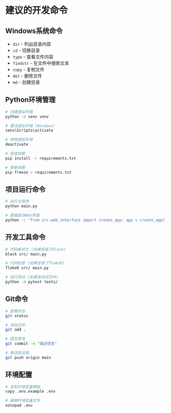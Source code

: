 # 建议的开发命令

## Windows系统命令
- `dir` - 列出目录内容
- `cd` - 切换目录
- `type` - 查看文件内容
- `findstr` - 在文件中搜索文本
- `copy` - 复制文件
- `del` - 删除文件
- `md` - 创建目录

## Python环境管理
```bash
# 创建虚拟环境
python -m venv venv

# 激活虚拟环境 (Windows)
venv\Scripts\activate

# 停用虚拟环境
deactivate

# 安装依赖
pip install -r requirements.txt

# 更新依赖
pip freeze > requirements.txt
```

## 项目运行命令
```bash
# 运行主程序
python main.py

# 直接启动Web界面
python -c "from src.web_interface import create_app; app = create_app(); app.run(host='0.0.0.0', port=5000, debug=True)"
```

## 开发工具命令
```bash
# 代码格式化 (如果安装了black)
black src/ main.py

# 代码检查 (如果安装了flake8)
flake8 src/ main.py

# 运行测试 (如果有测试文件)
python -m pytest tests/
```

## Git命令
```bash
# 查看状态
git status

# 添加文件
git add .

# 提交更改
git commit -m "描述信息"

# 推送到远程
git push origin main
```

## 环境配置
```bash
# 复制环境变量模板
copy .env.example .env

# 编辑环境变量文件
notepad .env
```
